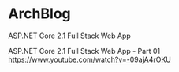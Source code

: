 # ArchBlog
ASP.NET Core 2.1 Full Stack Web App

ASP.NET Core 2.1 Full Stack Web App - Part 01
https://www.youtube.com/watch?v=-09ajA4rOKU

